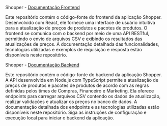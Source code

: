 Shopper - [Documentação Frontend](https://github.com/rodrigosnascimento/teste-shopper/blob/main/front-end/README.md)

Este repositório contém o código-fonte do frontend da aplicação Shopper. Desenvolvido com React, ele fornece uma interface de usuário intuitiva para a atualização de preços de produtos e pacotes de produtos. O frontend se comunica com o backend por meio de uma API RESTful, permitindo o envio de arquivos CSV e exibindo os resultados das atualizações de preços. A documentação detalhada das funcionalidades, tecnologias utilizadas e exemplos de requisição e resposta estão disponíveis neste repositório.

Shopper - [Documentação Backend](https://github.com/rodrigosnascimento/teste-shopper/blob/main/back-end/README.md)

Este repositório contém o código-fonte do backend da aplicação Shopper. A API desenvolvida em Node.js com TypeScript permite a atualização de preços de produtos e pacotes de produtos de acordo com as regras definidas pelos times de Compras, Financeiro e Marketing. Ela oferece endpoints para carregar arquivos CSV contendo os dados de atualização, realizar validações e atualizar os preços no banco de dados. A documentação detalhada dos endpoints e as tecnologias utilizadas estão disponíveis neste repositório. Siga as instruções de configuração e execução local para iniciar o backend da aplicação.
